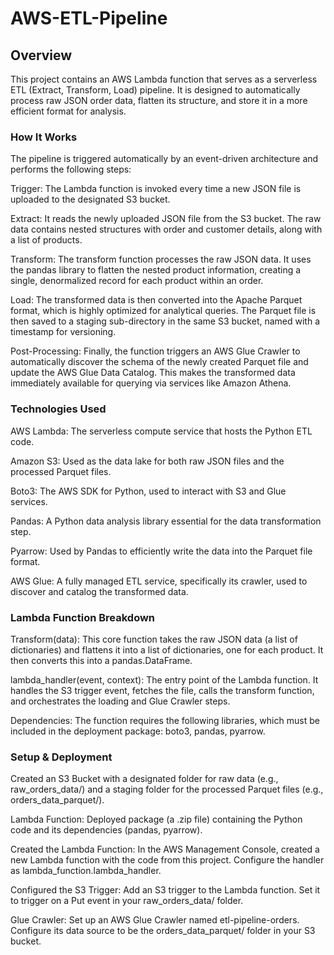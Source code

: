 # AWS-ETL-Pipeline

## **Overview**
This project contains an AWS Lambda function that serves as a serverless ETL (Extract, Transform, Load) pipeline. It is designed to automatically process raw JSON order data, flatten its structure, and store it in a more efficient format for analysis.

### How It Works
The pipeline is triggered automatically by an event-driven architecture and performs the following steps:

Trigger: The Lambda function is invoked every time a new JSON file is uploaded to the designated S3 bucket.

Extract: It reads the newly uploaded JSON file from the S3 bucket. The raw data contains nested structures with order and customer details, along with a list of products.

Transform: The transform function processes the raw JSON data. It uses the pandas library to flatten the nested product information, creating a single, denormalized record for each product within an order.

Load: The transformed data is then converted into the Apache Parquet format, which is highly optimized for analytical queries. The Parquet file is then saved to a staging sub-directory in the same S3 bucket, named with a timestamp for versioning.

Post-Processing: Finally, the function triggers an AWS Glue Crawler to automatically discover the schema of the newly created Parquet file and update the AWS Glue Data Catalog. This makes the transformed data immediately available for querying via services like Amazon Athena.

### Technologies Used
AWS Lambda: The serverless compute service that hosts the Python ETL code.

Amazon S3: Used as the data lake for both raw JSON files and the processed Parquet files.

Boto3: The AWS SDK for Python, used to interact with S3 and Glue services.

Pandas: A Python data analysis library essential for the data transformation step.

Pyarrow: Used by Pandas to efficiently write the data into the Parquet file format.

AWS Glue: A fully managed ETL service, specifically its crawler, used to discover and catalog the transformed data.

### Lambda Function Breakdown
Transform(data): This core function takes the raw JSON data (a list of dictionaries) and flattens it into a list of dictionaries, one for each product. It then converts this into a pandas.DataFrame.

lambda_handler(event, context): The entry point of the Lambda function. It handles the S3 trigger event, fetches the file, calls the transform function, and orchestrates the loading and Glue Crawler steps.

Dependencies: The function requires the following libraries, which must be included in the deployment package: boto3, pandas, pyarrow.

### Setup & Deployment
Created an S3 Bucket with a designated folder for raw data (e.g., raw_orders_data/) and a staging folder for the processed Parquet files (e.g., orders_data_parquet/).

Lambda Function: Deployed package (a .zip file) containing the Python code and its dependencies (pandas, pyarrow).

Created the Lambda Function: In the AWS Management Console, created a new Lambda function with the code from this project. Configure the handler as lambda_function.lambda_handler.

Configured the S3 Trigger: Add an S3 trigger to the Lambda function. Set it to trigger on a Put event in your raw_orders_data/ folder.

Glue Crawler: Set up an AWS Glue Crawler named etl-pipeline-orders. Configure its data source to be the orders_data_parquet/ folder in your S3 bucket.